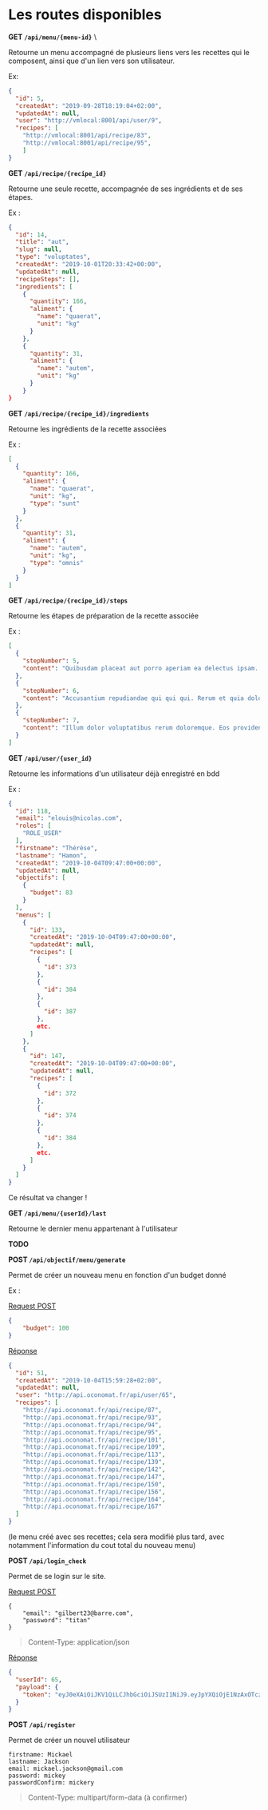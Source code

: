 # Les routes disponibles

**GET `/api/menu/{menu-id}`** \

Retourne un menu accompagné de plusieurs liens vers les recettes qui le composent, ainsi que d'un lien vers son utilisateur. 

Ex: 

```json
{
  "id": 5,
  "createdAt": "2019-09-28T18:19:04+02:00",
  "updatedAt": null,
  "user": "http://vmlocal:8001/api/user/9",
  "recipes": [
    "http://vmlocal:8001/api/recipe/83",
    "http://vmlocal:8001/api/recipe/95",
    ]
}
```

**GET `/api/recipe/{recipe_id}`**  

Retourne une seule recette, accompagnée de ses ingrédients et de ses étapes.

Ex : 

```json
{
  "id": 14,
  "title": "aut",
  "slug": null,
  "type": "voluptates",
  "createdAt": "2019-10-01T20:33:42+00:00",
  "updatedAt": null,
  "recipeSteps": [],
  "ingredients": [
    {
      "quantity": 166,
      "aliment": {
        "name": "quaerat",
        "unit": "kg"
      }
    },
    {
      "quantity": 31,
      "aliment": {
        "name": "autem",
        "unit": "kg"
      }
    }
}
```

**GET `/api/recipe/{recipe_id}/ingredients`**  

Retourne les ingrédients de la recette associées

Ex :

```json
[
  {
    "quantity": 166,
    "aliment": {
      "name": "quaerat",
      "unit": "kg",
      "type": "sunt"
    }
  },
  {
    "quantity": 31,
    "aliment": {
      "name": "autem",
      "unit": "kg",
      "type": "omnis"
    }
  }
]
```

**GET `/api/recipe/{recipe_id}/steps`**  

Retourne les étapes de préparation de la recette associée

Ex : 

```json
[
  {
    "stepNumber": 5,
    "content": "Quibusdam placeat aut porro aperiam ea delectus ipsam. Itaque est et reiciendis illum dicta sed et. Beatae laboriosam sit cupiditate esse inventore. Consequuntur eaque placeat quo at."
  },
  {
    "stepNumber": 6,
    "content": "Accusantium repudiandae qui qui qui. Rerum et quia doloribus perspiciatis sit qui iure qui. Sunt est saepe voluptates eveniet et sit. Ex sint rerum exercitationem officia."
  },
  {
    "stepNumber": 7,
    "content": "Illum dolor voluptatibus rerum doloremque. Eos provident ipsam velit eos eaque odit iusto veniam. Deserunt est sed dolores voluptatem."
  }
]
```

**GET `/api/user/{user_id}`**  

Retourne les informations d'un utilisateur déjà enregistré en bdd

Ex :

```json
{
  "id": 118,
  "email": "elouis@nicolas.com",
  "roles": [
    "ROLE_USER"
  ],
  "firstname": "Thérèse",
  "lastname": "Hamon",
  "createdAt": "2019-10-04T09:47:00+00:00",
  "updatedAt": null,
  "objectifs": [
    {
      "budget": 83
    }
  ],
  "menus": [
    {
      "id": 133,
      "createdAt": "2019-10-04T09:47:00+00:00",
      "updatedAt": null,
      "recipes": [
        {
          "id": 373
        },
        {
          "id": 384
        },
        {
          "id": 387
        },
        etc.
      ]
    },
    {
      "id": 147,
      "createdAt": "2019-10-04T09:47:00+00:00",
      "updatedAt": null,
      "recipes": [
        {
          "id": 372
        },
        {
          "id": 374
        },
        {
          "id": 384
        },
        etc.
      ]
    }
  ]
}

```

Ce résultat va changer !

**GET `/api/menu/{userId}/last`**  

Retourne le dernier menu appartenant à l'utilisateur

**TODO**



**POST `/api/objectif/menu/generate`**  

Permet de créer un nouveau menu en fonction d'un budget donné 

Ex :

<u>Request POST</u>

```json
{
    "budget": 100
}
```

<u>Réponse</u>

```json
{
  "id": 51,
  "createdAt": "2019-10-04T15:59:28+02:00",
  "updatedAt": null,
  "user": "http://api.oconomat.fr/api/user/65",
  "recipes": [
    "http://api.oconomat.fr/api/recipe/87",
    "http://api.oconomat.fr/api/recipe/93",
    "http://api.oconomat.fr/api/recipe/94",
    "http://api.oconomat.fr/api/recipe/95",
    "http://api.oconomat.fr/api/recipe/101",
    "http://api.oconomat.fr/api/recipe/109",
    "http://api.oconomat.fr/api/recipe/113",
    "http://api.oconomat.fr/api/recipe/139",
    "http://api.oconomat.fr/api/recipe/142",
    "http://api.oconomat.fr/api/recipe/147",
    "http://api.oconomat.fr/api/recipe/150",
    "http://api.oconomat.fr/api/recipe/156",
    "http://api.oconomat.fr/api/recipe/164",
    "http://api.oconomat.fr/api/recipe/167"
  ]
}
```

(le menu créé avec ses recettes; cela sera modifié plus tard, avec notamment l'information du cout total du nouveau menu)



**POST `/api/login_check`**

Permet de se login sur le site.

<u>Request POST</u>

```
{
	"email": "gilbert23@barre.com",
	"password": "titan"
}
```

> Content-Type: application/json

<u>Réponse</u>

```json
{
  "userId": 65,
  "payload": {
    "token": "eyJ0eXAiOiJKV1QiLCJhbGciOiJSUzI1NiJ9.eyJpYXQiOjE1NzAxOTczNTMsImV4cCI6MTU3MDIwMDk1Mywicm9sZXMiOlsiUk9MRV9VU0VSIl0sImVtYWlsIjoiZ2lsYmVydDIzQGJhcnJlLmNvbSJ9.nojLdcUfH_KLxBHgEdYRMj7OlCvfPe0rQOna5TNjiesUv9ehGxI6vRP807RCxVRAXAUVkkEaKL_1lTN5xe_yYN8O2vrmuW7TSjzq_twXLzvy-Mdq6CV7SyNtgOzB3B2knsNVakvXfQjbCmkd21IqmN0LcUxtGObztid4yHKof3zQY3SUsg5qxSZ40SGqR5TZyIIM090L2q_R2mZ1DlRZG_OJrWIkBMknGpEwfM-lfsAHX33VYVwNfK3Q8p53gORwTPmxdKnMyoXdJR2UkL9Oo5hgwGhXQmX7cgqU4h0kvcM8AStP89TmFpzlVWfeld_uHHXODNefcdCGQP-frsyx5uCW-Lw71kxPJm1N5JqdmAGAZWqvFp0sYwoLRWRv8J3YcdDMVsZh-aL6fdKTYnjV3cnw66ALGKS7934J4i0vj51d-h0M7eT1E_YWx-m8fRdBxeQzWyHDWX4ZyX04htEY--OoVasG0-J_o6e3Fba5hjxPs6gJIzewPmmpTvjWfwAl6ZLIPtMnet8cySRyhCUL0SThsLbIhn1jToN07fx-ZQRYMy_FryYaagUFBcLJ3yQeSxnNMHCIeyexkGTOtEy4Yb_S8d-zAcgdh_M65CqTR-64PJ5Wfa1FOe87ueSRb7C1l8G_k9LX4nL3p31_5UR9ReAfLMB1L_X9SCsiH0HvB_M"
  }
}
```


**POST `/api/register`**  

Permet de créer un nouvel utilisateur

```
firstname: Mickael
lastname: Jackson
email: mickael.jackson@gmail.com
password: mickey
passwordConfirm: mickery
```

> Content-Type: multipart/form-data (à confirmer)





